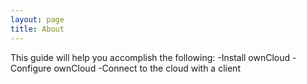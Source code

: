 ```yaml
---
layout: page
title: About
---
```


This guide will help you accomplish the following:
-Install ownCloud
-Configure ownCloud
-Connect to the cloud with a client


